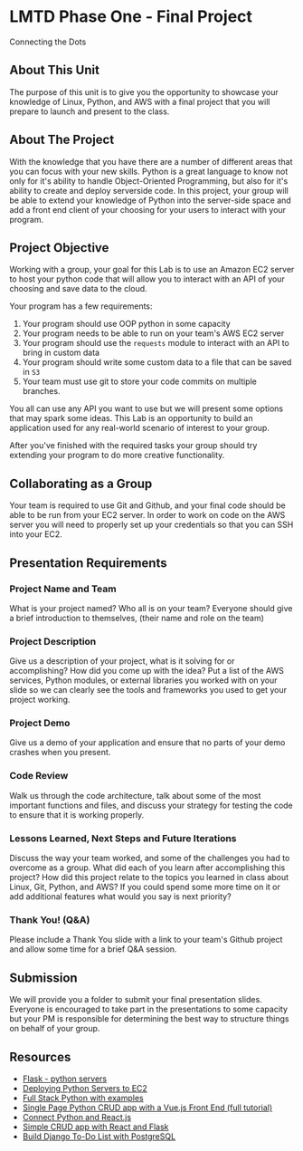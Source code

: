 # LMTD Phase One - Final Project
Connecting the Dots

## About This Unit
The purpose of this unit is to give you the opportunity to showcase your knowledge of Linux, Python, and AWS with a final project that you will prepare to launch and present to the class.

## About The Project
With the knowledge that you have there are a number of different areas that you can focus with your new skills. Python is a great language to know not only for it's ability to handle Object-Oriented Programming, but also for it's ability to create and deploy serverside code. In this project, your group will be able to extend your knowledge of Python into the server-side space and add a front end client of your choosing for your users to interact with your program.

## Project Objective
Working with a group, your goal for this Lab is to use an Amazon EC2 server to host your python code that will allow you to interact with an API of your choosing and save data to the cloud.

Your program has a few requirements: 
1) Your program should use OOP python in some capacity 
2) Your program needs to be able to run on your team's AWS EC2 server 
3) Your program should use the `requests` module to interact with an API to bring in custom data 
4) Your program should write some custom data to a file that can be saved in `S3` 
5) Your team must use git to store your code commits on multiple branches.

You all can use any API you want to use but we will present some options that may spark some ideas. This Lab is an opportunity to build an application used for any real-world scenario of interest to your group. 

After you've finished with the required tasks your group should try extending your program to do more creative functionality.

## Collaborating as a Group

Your team is required to use Git and Github, and your final code should be able to be run from your EC2 server. In order to work on code on the AWS server you will need to properly set up your credentials so that you can SSH into your EC2.

## Presentation Requirements
### Project Name and Team
What is your project named? Who all is on your team? Everyone should give a brief introduction to themselves, (their name and role on the team) 

### Project Description
Give us a description of your project, what is it solving for or accomplishing? How did you come up with the idea? Put a list of the AWS services, Python modules, or external libraries you worked with on your slide so we can clearly see the tools and frameworks you used to get your project working.

### Project Demo
Give us a demo of your application and ensure that no parts of your demo crashes when you present.

### Code Review
Walk us through the code architecture, talk about some of the most important functions and files, and discuss your strategy for testing the code to ensure that it is working properly.

### Lessons Learned, Next Steps and Future Iterations
Discuss the way your team worked, and some of the challenges you had to overcome as a group. What did each of you learn after accomplishing this project? How did this project relate to the topics you learned in class about Linux, Git, Python, and AWS? If you could spend some more time on it or add additional features what would you say is next priority?

### Thank You! (Q&A)
Please include a Thank You slide with a link to your team's Github project and allow some time for a brief Q&A session.

## Submission
We will provide you a folder to submit your final presentation slides. Everyone is encouraged to take part in the presentations to some capacity but your PM is responsible for determining the best way to structure things on behalf of your group.

## Resources
* [Flask - python servers](https://www.howtogeek.com/117435/htg-explains-the-linux-directory-structure-explained/)
* [Deploying Python Servers to EC2](https://www.codementor.io/@jqn/deploy-a-flask-app-on-aws-ec2-13hp1ilqy2)
* [Full Stack Python with examples](https://www.fullstackpython.com/flask.html)
* [Single Page Python CRUD app with a Vue.js Front End (full tutorial)](https://testdriven.io/developing-a-single-page-app-with-flask-and-vuejs)
* [Connect Python and React.js](https://www.fullstackpython.com/react.html)
* [Simple CRUD app with React and Flask](https://developer.okta.com/blog/2018/12/20/crud-app-with-python-flask-react)
* [Build Django To-Do List with PostgreSQL](https://www.youtube.com/watch?v=Nnoxz9JGdLU)
